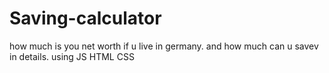 # Saving-calculator
how much is you net worth if u live in germany. and how much can u savev in details. using JS HTML CSS
